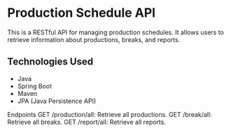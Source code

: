 # Production Schedule API

This is a RESTful API for managing production schedules. It allows users to retrieve information about productions, breaks, and reports.

## Technologies Used

- Java
- Spring Boot
- Maven
- JPA (Java Persistence API)

Endpoints
GET /production/all: Retrieve all productions.
GET /break/all: Retrieve all breaks.
GET /report/all: Retrieve all reports.
